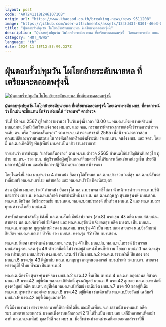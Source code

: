 ```yaml
---
layout: post
code: "ART2411181246I071OB"
origin_url: "https://www.khaosod.co.th/breaking-news/news_9511208"
image: "https://github.com/user-attachments/assets/1343d43f-830f-46e3-8286-f796852d7dde"
title: "ฝุ่นตลบรั้วปทุมวัน โผโยกย้ายระดับนายพล ที่เตรียมจะคลอดพรุ่งนี้"
description: "ฝุ่นตลบทุ่งปทุมวัน โผโยกย้ายระดับนายพล ที่เตรียมจะคลอดพรุ่งนี้  โดยเฉพาะระดับ ผบช. ที่คาดการณ์ว่า บิ๊กเม่น จะขึ้นแทน บิ๊กจ้าว ส่งผลให้ \"รองนพ\" ตกสำรวจ"
category: "HOT_NEWS"
language: "th"
date: 2024-11-18T12:53:00.227Z
---
```


# ฝุ่นตลบรั้วปทุมวัน โผโยกย้ายระดับนายพล ที่เตรียมจะคลอดพรุ่งนี้

[![ฝุ่นตลบรั้วปทุมวัน โผโยกย้ายระดับนายพล ที่เตรียมจะคลอดพรุ่งนี้](https://www.khaosod.co.th/wpapp/uploads/2024/11/policepatumwan2.jpg "ฝุ่นตลบรั้วปทุมวัน โผโยกย้ายระดับนายพล ที่เตรียมจะคลอดพรุ่งนี้")](https://www.khaosod.co.th/wpapp/uploads/2024/11/policepatumwan2.jpg)

**ฝุ่นตลบทุ่งปทุมวัน โผโยกย้ายระดับนายพล ที่เตรียมจะคลอดพรุ่งนี้ โดยเฉพาะระดับ ผบช. ที่คาดการณ์ว่า บิ๊กเม่น จะขึ้นแทน บิ๊กจ้าว ส่งผลให้ “รองนพ” ตกสำรวจ**

วันที่ 18 พ.ย.2567 ผู้สื่อข่าวรายงานว่า ในวันพรุ่งนี้ เวลา 13.00 น. พล.ต.ท.ยิ่งยศ เทพจำนงค์ ผบช.สภพ. มีหนังสือเวียนแจ้ง รอง ผบ.ตร. และ จตช. กรรมการพิจารณาการแต่งตั้งข้าราชการตำรวจระดับ ตร. หรือ “บอร์ดกลั่นกรอง” ตาม พ.ร.บ.ตำรวจแห่งชาติ 2565 เพื่อพิจารณาตรวจสอบคุณสมบัติและความเหมาะสม ในการศัดเลือกหรือแต่งตั้งระดับ รองผบ.ตร. จนถึง ผบช. และ จตร. โดย มี พล.ต.อ.กิตติ์รัฐ พันธุ์เพ็ชร์ ผบ.ตร.เป็น ประธานกรรมการ

รายงานว่า การประชุม “บอร์ดกลั่นกรอง” ตาม พ.ร.บ.ตำรวจ 2565 กำหนดให้นำบัญชีลำดับอาวุโส ผู้ช่วย ผบ.ตร.- รอง ผบช. บัญชีรายชื่อผู้อยู่ในเกณฑ์ที่สมควรให้ได้รับการเลื่อนตำแหน่งสูงขึ้น ประวัติ ผลการปฏิบัติงาน และบันทึกการปฏิบัติงานประกอบการพิจารณา

โดยในครั้งนี้ รอง ผบ.ตร.ว่าง 4 ตำแหน่ง ยึดอาวุโสทั้งหมด พล.ต.ท.ประจวบ วงศ์สุข พล.ต.ท.นิรันดร เหลื่อมศรี พล.ต.ท.กรไชย คล้ายคลึง และ พล.ต.ท.ธัชชัย ปิตะนีละบุตร

ส่วน ผู้ช่วย ผบ.ตร.ว่าง 7 ตำแหน่ง ยึดอาวุโส พล.ต.ท.ธนพล ศรีโสภา หัวหน้าจเรตำรวจ พล.ต.ท.ธิติ แสงสว่าง ผบช.น. พล.ต.ท.อภิชาติ เพชรประสิทธิ์ ผบช.ส. พล.ต.ท.กฤษฎา สุรเชษฐพงษ์ ผบช.สกบ. พล.ต.ท.อิทธิพล อิทธิสารรณชัย ผบช.สตม. พล.ต.ท.สมประสงค์ เย็นท้วม ผบช.ภ.2 และ พล.ต.ท.สรายุทธ สงวนโภคัย ผบช.ภ.4

สำหรับตำแหน่งสำคัญ มีดังนี้ พล.ต.ท.สันติ ชัยนิรมัย จตร.(สบ.8) นรต.รุ่น 48 อดีต ผบก.สส.บช.น. สายตรง พล.ต.อ.จักรทิพย์ ชัยจินดา และ พล.ต.อ.สุวัฒน์ แจ้งยอดสุข อดีต ผบ.ตร. เป็น ผบช.น. พล.ต.ต.ภาณุมาศ บุญญลักษม์ รอง ผบช.สตม. นรต.รุ่น 41 เป็น ผบช.สตม สายตรง น.ส.ยิ่งลักษณ์ ชินวัตร พล.ต.ต.มณฑล บัวจีบ รอง ผบช.ส. นรต.รุ่น 43 เป็น ผบช.สอท.

พล.ต.ท.ยิ่งยศ เทพจำนงค์ ผบช.สภพ. นรต.รุ่น 41 เป็น ผบช.ปส. พล.ต.ท.ไตรรงค์ ผิวพรรณ ผบช.สพฐ.ตร. นรต.รุ่น 46 ตำรวจมือดี ไม่ว่าจะอยู่ตำแหน่งไหนก็ทำงาน โยกมา ผบช.ภ.1 พล.ต.ท.สุรพล เปรมบุตร ผบช.ประจำ สง.ผบ.ตร. นรต.41 เป็น ผบช.ภ.2 พล.ต.ต.ธรรมศักดิ์ ปิ่นทอง รอง ผบช.ภ.6 นรต.รุ่น 43 ตีคู่มากับ พล.ต.ท.กฤษฎา กาญจนอลงกรณ์ ผบช.ประจำ สง.ผบ.ตร. สายตรง พรรคภูมิใจไทย ที่จะมาเป็นผบช.ภ.3

พล.ต.ต.ฉัตรชัย สุรเชษฐพงษ์ รอง ผบช.ภ.2 นรต.42 ขึ้นเป็น ผบช.ภ.4 พล.ต.ท.กฤตธาพล ยี่สาคร ผบช.ภ.5 นรต.42 อยู่ที่เดิม พล.ต.ท.กิติศักดิ์ ดุรงควิบูลย์ ผบช.ภ.6 นรต.42 ลูกชาย พล.ต.อ.พรศักดิ์ ดุรงควิบูลย์ อดีต ผบ.ตร. อยู่ที่เดิม พล.ต.ท.นัยวัฒน์ ผะเดิมชิต ผบช.ภ.7 นรต.40 ขออยู่ที่เดิม พล.ต.ท.สุรพงษ์ ถนอมจิตร ผบช.ภ.8 นรต.42 อยู่ที่เดิม เช่นเดียวกับ พล.ต.ท.ปิยะวัฒน์ เฉลิมศรี ผบช.ภ.9 นรต.42 อยู่ที่เดิมดูแลภาคใต้

ทั้งนี้มีรายงานว่า ตำรวจหลายนายที่มีรายชื่อได้ขึ้น และเป็นเพื่อน ร.อ.ธรรมนัส พรหมเผ่า อดีตรมช.เกษตรและสหกรณ์ บางคนพึ่งครบหลักเกณฑ์ 2 ปี ได้ขึ้นเป็น ผบช.เลย แต่ก็มีหลายคนที่ตกม้า อาทิ พล.ต.ต.นพศิลป์ พูลสวัสดิ์ รอง ผบช.น. มือสืบสวนทำงานผ่านคดีมาเยอะ ตกสำรวจปีนี้